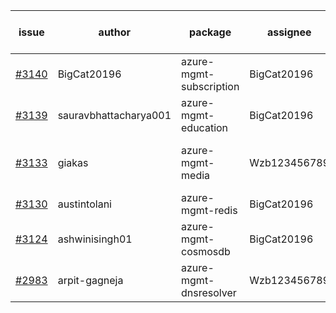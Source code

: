 | issue | author | package | assignee | bot advice | created date of issue | target release date | date from target |
| ------ | ------ | ------ | ------ | ------ | ------ | ------ | :-----: |
| [#3140](https://github.com/Azure/sdk-release-request/issues/3140) | BigCat20196 | azure-mgmt-subscription | BigCat20196 | new issue. | 09-05 | 09-19 |  |
| [#3139](https://github.com/Azure/sdk-release-request/issues/3139) | sauravbhattacharya001 | azure-mgmt-education | BigCat20196 |  | 09-02 | 10-17 |  |
| [#3133](https://github.com/Azure/sdk-release-request/issues/3133) | giakas | azure-mgmt-media | Wzb123456789 | close to release date.  | 09-01 | 09-06 | 0 |
| [#3130](https://github.com/Azure/sdk-release-request/issues/3130) | austintolani | azure-mgmt-redis | BigCat20196 |  | 08-30 | 09-01 |  |
| [#3124](https://github.com/Azure/sdk-release-request/issues/3124) | ashwinisingh01 | azure-mgmt-cosmosdb | BigCat20196 |  | 08-29 | 09-02 |  |
| [#2983](https://github.com/Azure/sdk-release-request/issues/2983) | arpit-gagneja | azure-mgmt-dnsresolver | Wzb123456789 |  | 07-05 | 09-30 |  |
